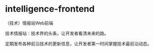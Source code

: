 # intelligence-frontend

（技术）情报站Web前端

技术情报站：技术界的头条，让开发者看清未来的路。

定期发布各种前沿技术的更新信息，让开发者第一时间掌握技术最前沿动态。
